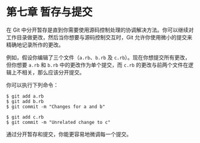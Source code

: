 # 第七章 暂存与提交

在 Git 中分开暂存是直到你需要使用源码控制处理的协调解决方法。你可以继续对工作目录做更改，然后当你想要与源码控制交互时，Git 允许你使用微小的提交来精确地记录所作的更改。

例如，假设你编辑了三个文件（`a.rb`、`b.rb` 及 `c.rb`）。现在你想提交所有更改，但你想要 `a.rb` 和 `b.rb` 中的更改作为单个提交，而 `c.rb` 的更改与前两个文件在逻辑上不相关，那么应该分开提交。

你可以执行下列命令：

```
$ git add a.rb
$ git add b.rb
$ git commit -m "Changes for a and b"

$ git add c.rb
$ git commit -m "Unrelated change to c"
```

通过分开暂存和提交，你能更容易地微调每一个提交。